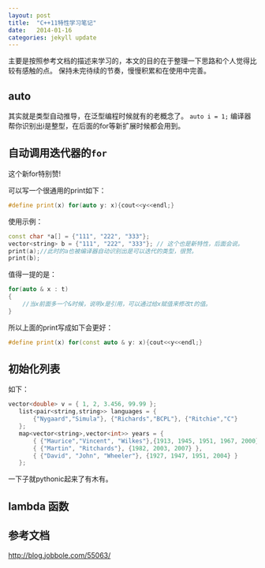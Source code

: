```yaml
---
layout: post
title:  "C++11特性学习笔记"
date:   2014-01-16
categories: jekyll update
---
```


主要是按照参考文档的描述来学习的，本文的目的在于整理一下思路和个人觉得比较有感触的点。
保持未完待续的节奏，慢慢积累和在使用中完善。

## auto

其实就是类型自动推导，在泛型编程时候就有的老概念了。
`auto i = 1;`
编译器帮你识别出i是整型，在后面的for等新扩展时候都会用到。

## 自动调用迭代器的`for`

这个新for特别赞!

可以写一个很通用的print如下：

```cpp
#define print(x) for(auto y: x){cout<<y<<endl;} 
```

使用示例：

```cpp
const char *a[] = {"111", "222", "333"};
vector<string> b = {"111", "222", "333"}; // 这个也是新特性，后面会说。
print(a);//此时的a也被编译器自动识别出是可以迭代的类型，很赞。
print(b);
```

值得一提的是：

```cpp
for(auto & x : t)
{
    //当x前面多一个&时候，说明x是引用，可以通过给x赋值来修改t的值。
}
```

所以上面的print写成如下会更好：

```cpp
#define print(x) for(const auto & y: x){cout<<y<<endl;}
```

## 初始化列表

如下：

```cpp
vector<double> v = { 1, 2, 3.456, 99.99 };
   list<pair<string,string>> languages = {
       {"Nygaard","Simula"}, {"Richards","BCPL"}, {"Ritchie","C"}
   }; 
   map<vector<string>,vector<int>> years = {
       { {"Maurice","Vincent", "Wilkes"},{1913, 1945, 1951, 1967, 2000} },
       { {"Martin", "Ritchards"}, {1982, 2003, 2007} }, 
       { {"David", "John", "Wheeler"}, {1927, 1947, 1951, 2004} }
   };
```

一下子就pythonic起来了有木有。

## lambda 函数




## 参考文档

http://blog.jobbole.com/55063/
